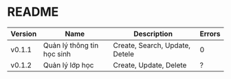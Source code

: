# README
|Version|Name|Description|Errors|
|-------|----|-----------|------|
|v0.1.1|Quản lý thông tin học sinh|Create, Search, Update, Detele|0|
|v0.1.2|Quản lý lớp học|Create, Update, Delete|?|
